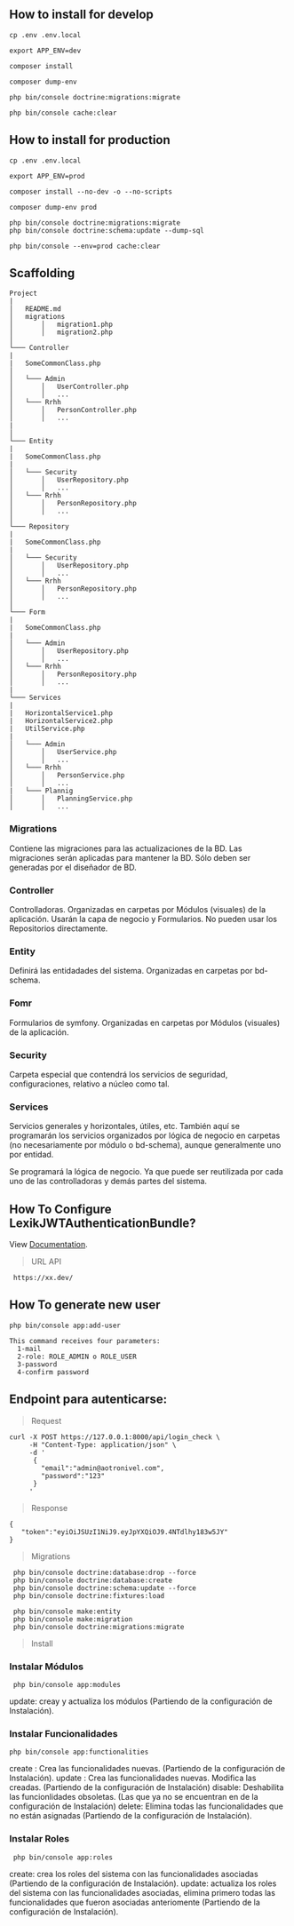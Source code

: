 ## How to install for develop

```
cp .env .env.local
```

```
export APP_ENV=dev
```

```
composer install
```

```
composer dump-env
```

```
php bin/console doctrine:migrations:migrate
```

```
php bin/console cache:clear
```

## How to install for production

```
cp .env .env.local
```

```
export APP_ENV=prod
```

```
composer install --no-dev -o --no-scripts
```

```
composer dump-env prod
```

```
php bin/console doctrine:migrations:migrate
php bin/console doctrine:schema:update --dump-sql
```

```
php bin/console --env=prod cache:clear
```

## Scaffolding

```
Project
|
│   README.md
│   migrations    
│       │   migration1.php      
│       │   migration2.php
│   
└─── Controller 
|   
|   SomeCommonClass.php
│   
│   └─── Admin
│       │   UserController.php       
│       │   ...
│   └─── Rrhh
│       │   PersonController.php       
│       │   ...
| 
│   
└─── Entity
|   
|   SomeCommonClass.php
|
│   └─── Security
│       │   UserRepository.php      
│       │   ...
│   └─── Rrhh
│       │   PersonRepository.php       
│       │   ...
│   
└─── Repository
|   
|   SomeCommonClass.php
|
│   └─── Security
│       │   UserRepository.php      
│       │   ...
│   └─── Rrhh
│       │   PersonRepository.php       
│       │   ...
│   
└─── Form
|   
|   SomeCommonClass.php
|
│   └─── Admin
│       │   UserRepository.php      
│       │   ...
│   └─── Rrhh
│       │   PersonRepository.php       
│       │   ...
|
└─── Services
|   
|   HorizontalService1.php
|   HorizontalService2.php
|   UtilService.php
|
│   └─── Admin
│       │   UserService.php       
│       │   ...
│   └─── Rrhh
│       │   PersonService.php       
│       │   ...
|   └─── Plannig
│       │   PlanningService.php       
│       │   ...

```

### Migrations ###
Contiene las migraciones para las actualizaciones de la BD. Las migraciones serán aplicadas para mantener la BD. Sólo deben ser generadas por el diseñador de BD.


### Controller ###
Controlladoras. Organizadas en carpetas por Módulos (visuales) de la aplicación. Usarán la capa de negocio y Formularios. No pueden usar los Repositorios directamente.

### Entity ###
Definirá las entidadades del sistema. Organizadas en carpetas por bd-schema.

### Fomr ###
Formularios de symfony. Organizadas en carpetas por Módulos (visuales) de la aplicación.

### Security ###
Carpeta especial que contendrá los servicios de seguridad, configuraciones, relativo a núcleo como tal. 

### Services ###
Servicios generales y horizontales, útiles, etc.
También aquí se programarán los servicios organizados por lógica de negocio en carpetas (no necesariamente por módulo o bd-schema), aunque generalmente uno por entidad. 

Se programará la lógica de negocio. Ya que puede ser reutilizada por cada uno de las controlladoras y demás partes del sistema.





## How To Configure LexikJWTAuthenticationBundle?

View [Documentation](https://github.com/lexik/LexikJWTAuthenticationBundle/blob/master/Resources/doc/index.md#installation).

> URL API

```
 https://xx.dev/
```


##  How To generate new user

```
php bin/console app:add-user
```
```
This command receives four parameters:
  1-mail
  2-role: ROLE_ADMIN o ROLE_USER
  3-password
  4-confirm password
```

## Endpoint para autenticarse:

> Request

```
curl -X POST https://127.0.0.1:8000/api/login_check \
     -H "Content-Type: application/json" \
     -d '
      {
        "email":"admin@aotronivel.com",
        "password":"123"
      }
     '
```

> Response

```
{
   "token":"eyiOiJSUzI1NiJ9.eyJpYXQiOJ9.4NTdlhy183w5JY"
}
```

> Migrations
```
 php bin/console doctrine:database:drop --force
 php bin/console doctrine:database:create 
 php bin/console doctrine:schema:update --force
 php bin/console doctrine:fixtures:load

 php bin/console make:entity 
 php bin/console make:migration
 php bin/console doctrine:migrations:migrate
```

> Install 

### Instalar Módulos
```
 php bin/console app:modules
```
update: creay y actualiza los módulos (Partiendo de la configuración de Instalación).


### Instalar Funcionalidades
```
php bin/console app:functionalities
```
create : Crea las funcionalidades nuevas. (Partiendo de la configuración de Instalación).
update : Crea las funcionalidades nuevas. Modifica las creadas. (Partiendo de la configuración de Instalación)
disable: Deshabilita las funcionlidades obsoletas. (Las que ya no se encuentran en de la configuración de Instalación)
delete: Elimina todas las funcionalidades que no están asignadas (Partiendo de la configuración de Instalación).

### Instalar Roles
```
 php bin/console app:roles
```
create: crea los roles del sistema con las funcionalidades asociadas (Partiendo de la configuración de Instalación).
update: actualiza los roles del sistema con las funcionalidades asociadas, elimina primero todas las funcionalidades que fueron  asociadas anteriomente (Partiendo de la configuración de Instalación).
